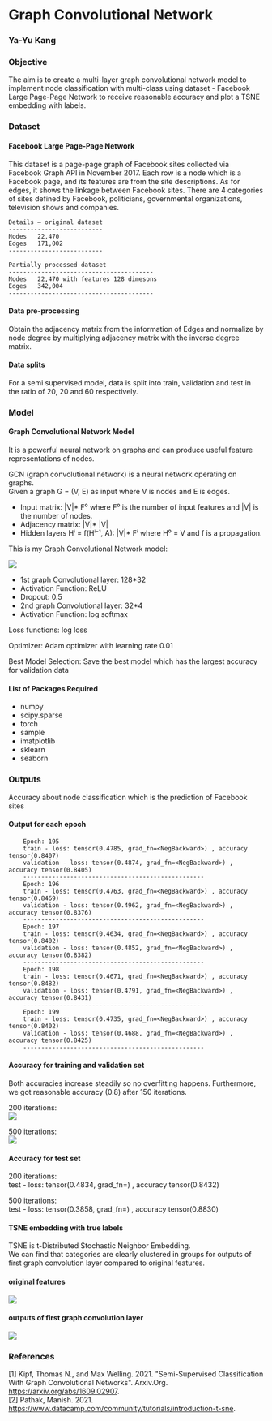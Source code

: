 # Graph Convolutional Network
### Ya-Yu Kang

### Objective
The aim is to create a multi-layer graph convolutional network model to implement node classification with multi-class using dataset - Facebook Large Page-Page Network to receive reasonable accuracy and plot a TSNE embedding with labels.

### Dataset
#### Facebook Large Page-Page Network
This dataset is a page-page graph of Facebook sites collected via Facebook Graph API in November 2017. Each row is a node which is a Facebook page, and its features are from the site descriptions. As for edges, it shows the linkage between Facebook sites. There are 4 categories of sites defined by Facebook, politicians, governmental organizations, television shows and companies. 

    Details – original dataset
    --------------------------
    Nodes	22,470
    Edges	171,002
    --------------------------
    
    Partially processed dataset
    ----------------------------------------
    Nodes	22,470 with features 128 dimesons
    Edges	342,004 
    ----------------------------------------

#### Data pre-processing
Obtain the adjacency matrix from the information of Edges and normalize by node degree by multiplying adjacency matrix with the inverse degree matrix.

#### Data splits
For a semi supervised model, data is split into train, validation and test in the ratio of 20, 20 and 60 respectively.

### Model 
#### Graph Convolutional Network Model
It is a powerful neural network on graphs and can produce useful feature representations of nodes. <br>

GCN (graph convolutional network) is a neural network operating on graphs. <br>
Given a graph G = (V, E) as input where V is nodes and E is edges. <br>
* Input matrix: |V|* F⁰ where F⁰ is the number of input features and |V| is the number of nodes. <br>
* Adjacency matrix: |V|* |V| <br>
* Hidden layers Hⁱ = f(Hⁱ⁻¹, A): |V|* Fⁱ where H⁰ = V and f is a propagation. <br>

This is my Graph Convolutional Network model: <br>

![](https://github.com/SandyKang/PatternFlow/raw/topic-recognition/recognition/s4561211/Resource/GCN_model.png) <br>

* 1st graph Convolutional layer: 128*32 <br>
* Activation Function: ReLU
* Dropout: 0.5
* 2nd graph Convolutional layer: 32*4 
* Activation Function: log softmax <br>

Loss functions: log loss <br>

Optimizer: Adam optimizer with learning rate 0.01 <br>

Best Model Selection: Save the best model which has the largest accuracy for validation data <br>

#### List of Packages Required
* numpy
* scipy.sparse
* torch
* sample
* imatplotlib
* sklearn
* seaborn

### Outputs
Accuracy about node classification which is the prediction of Facebook sites <br>

#### Output for each epoch
        Epoch: 195 
        train - loss: tensor(0.4785, grad_fn=<NegBackward>) , accuracy tensor(0.8407) 
        validation - loss: tensor(0.4874, grad_fn=<NegBackward>) , accuracy tensor(0.8405) 
        -------------------------------------------------- 
        Epoch: 196
        train - loss: tensor(0.4763, grad_fn=<NegBackward>) , accuracy tensor(0.8469) 
        validation - loss: tensor(0.4962, grad_fn=<NegBackward>) , accuracy tensor(0.8376) 
        -------------------------------------------------- 
        Epoch: 197 
        train - loss: tensor(0.4634, grad_fn=<NegBackward>) , accuracy tensor(0.8402) 
        validation - loss: tensor(0.4852, grad_fn=<NegBackward>) , accuracy tensor(0.8382) 
        -------------------------------------------------- 
        Epoch: 198 
        train - loss: tensor(0.4671, grad_fn=<NegBackward>) , accuracy tensor(0.8482) 
        validation - loss: tensor(0.4791, grad_fn=<NegBackward>) , accuracy tensor(0.8431) 
        -------------------------------------------------- 
        Epoch: 199 
        train - loss: tensor(0.4735, grad_fn=<NegBackward>) , accuracy tensor(0.8402) 
        validation - loss: tensor(0.4688, grad_fn=<NegBackward>) , accuracy tensor(0.8425) 
        -------------------------------------------------- 

#### Accuracy for training and validation set
Both accuracies increase steadily so no overfitting happens. Furthermore, we got reasonable accuracy (0.8) after 150 iterations.

200 iterations: <br>
![](https://github.com/SandyKang/PatternFlow/raw/topic-recognition/recognition/s4561211/Resource/accuracy200.png) <br>

500 iterations: <br>
![](https://github.com/SandyKang/PatternFlow/raw/topic-recognition/recognition/s4561211/Resource/accuracy500.png) <br>

#### Accuracy for test set <br>
200 iterations: <br>
test - loss: tensor(0.4834, grad_fn=<NegBackward>) , accuracy tensor(0.8432) <br>
    
500 iterations: <br>
test - loss: tensor(0.3858, grad_fn=<NegBackward>) , accuracy tensor(0.8830) <br>

#### TSNE embedding with true labels
TSNE is t-Distributed Stochastic Neighbor Embedding. <br>
We can find that categories are clearly clustered in groups for outputs of first graph convolution layer compared to original features. <br>

#### original features
![](https://github.com/SandyKang/PatternFlow/raw/topic-recognition/recognition/s4561211/Resource/no_tsne.png) <br>
    
#### outputs of first graph convolution layer
![](https://github.com/SandyKang/PatternFlow/raw/topic-recognition/recognition/s4561211/Resource/tsne200.png) <br>
  
### References
[1] Kipf, Thomas N., and Max Welling. 2021. "Semi-Supervised Classification With Graph Convolutional Networks". Arxiv.Org. https://arxiv.org/abs/1609.02907. <br>
[2] Pathak, Manish. 2021. https://www.datacamp.com/community/tutorials/introduction-t-sne. <br>



    
